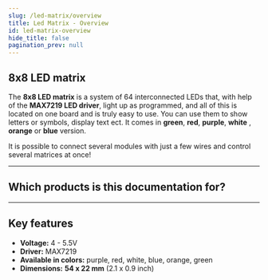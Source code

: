 ```yaml
---
slug: /led-matrix/overview
title: Led Matrix - Overview
id: led-matrix-overview
hide_title: false
pagination_prev: null
---
```


## 8x8 LED matrix 

The **8x8 LED matrix** is a system of 64 interconnected LEDs that, with help of the **MAX7219 LED driver**, light up as programmed, and all of this is located on one board and is truly easy to use. You can use them to show letters or symbols, display text ect. It comes in **green**, **red**, **purple**, **white** , **orange** or **blue** version.

<InfoBox> It is possible to connect several modules with just a few wires and control several matrices at once! </InfoBox>

<CenteredImage src="/img/led-matrix/333151.jpg" alt="LED matrix" caption="LED matrix" />

---

## Which products is this documentation for?

<QuickLink 
  title="8x8 LED matrix MAX7219 - Green" 
  description="333148"
  url="https://soldered.com/product/8x8-led-matrix-max7219-board/?attribute_pa_color=green"
  image="/img/led-matrix/333148.jpg" 
/>

<QuickLink 
  title="8x8 LED matrix MAX7219 - Red" 
  description="333149"
  url="https://soldered.com/product/8x8-led-matrix-max7219-board/?attribute_pa_color=green"
  image="/img/led-matrix/333149.jpg" 
/>

<QuickLink 
  title="8x8 LED matrix MAX7219 - Purple" 
  description="333150"
  url="https://soldered.com/product/8x8-led-matrix-max7219-board/?attribute_pa_color=purple"
  image="/img/led-matrix/333150.jpg" 
/>

<QuickLink 
  title="8x8 LED matrix MAX7219 - White" 
  description="333151"
  url="https://soldered.com/product/8x8-led-matrix-max7219-board/?attribute_pa_color=white"
  image="/img/led-matrix/333151.jpg" 
/>

<QuickLink 
  title="8x8 LED matrix MAX7219 - Orange" 
  description="333152"
  url="https://soldered.com/product/8x8-led-matrix-max7219-board/?attribute_pa_color=orange"
  image="/img/led-matrix/333152.jpg" 
/>

<QuickLink 
  title="8x8 LED matrix MAX7219 - Blue" 
  description="333153"
  url="https://soldered.com/product/8x8-led-matrix-max7219-board/?attribute_pa_color=blue"
  image="/img/led-matrix/333153.jpg" 
/>

---

## Key features

- **Voltage:** 4 - 5.5V
- **Driver:** MAX7219
- **Available in colors:** purple, red, white, blue, orange, green
- **Dimensions:** **54 x 22 mm** (2.1 x 0.9 inch)

